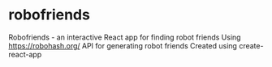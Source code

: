 # robofriends
Robofriends - an interactive React app for finding robot friends
Using https://robohash.org/ API for generating robot friends
Created using create-react-app
